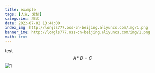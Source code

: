 ```yaml
---
title: example
tags: [人生, 爱情]
categories: 测试
date: 2022-07-02 13:48:00
index_img: http://longls777.oss-cn-beijing.aliyuncs.com/img/1.png
banner_img: http://longls777.oss-cn-beijing.aliyuncs.com/img/1.png
math: true
---
```


test
$$
A*B=C
$$
![1](http://longls777.oss-cn-beijing.aliyuncs.com/img/1.jpeg)
